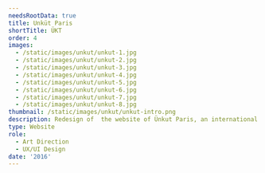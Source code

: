 ```yaml
---
needsRootData: true
title: Unküt Paris
shortTitle: ÜKT
order: 4
images:
  - /static/images/unkut/unkut-1.jpg
  - /static/images/unkut/unkut-2.jpg
  - /static/images/unkut/unkut-3.jpg
  - /static/images/unkut/unkut-4.jpg
  - /static/images/unkut/unkut-5.jpg
  - /static/images/unkut/unkut-6.jpg
  - /static/images/unkut/unkut-7.jpg
  - /static/images/unkut/unkut-8.jpg
thumbnail: /static/images/unkut/unkut-intro.png
description: Redesign of  the website of Ünkut Paris, an international sportwears brand.
type: Website
role:
  - Art Direction
  - UX/UI Design
date: '2016'
---
```

